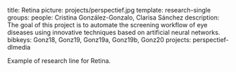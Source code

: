 title: Retina
picture: projects/perspectief.jpg
template: research-single
groups: 
people: Cristina González-Gonzalo, Clarisa Sánchez
description: The goal of this project is to automate the screening workflow of eye diseases using innovative techniques based on artificial neural networks.
bibkeys: Gonz18, Gonz19, Gonz19a, Gonz19b, Gonz20
projects: perspectief-dlmedia

Example of research line for Retina.
